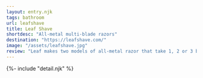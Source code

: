 ```yaml
---
layout: entry.njk
tags: bathroom
url: leafshave
title: Leaf Shave
shortdesc: "All-metal multi-blade razors"
destination: "https://leafshave.com/"
image: "/assets/leafshave.jpg"
review: "Leaf makes two models of all-metal razor that take 1, 2 or 3 blades, so you can replace your plastic disposable or plastic-cartridge-refillable razors with something that works in the same way. The replaceable blades are recyclable metal that you can simply mail back to the company. The initial buy is a little spendy, but it should work out cheaper in the long run if you're buying disposables already."
---
```

{%- include "detail.njk" %}

